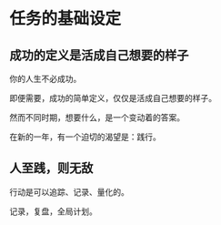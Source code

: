 # 任务的基础设定

## 成功的定义是活成自己想要的样子

你的人生不必成功。

即便需要，成功的简单定义，仅仅是活成自己想要的样子。

然而不同时期，想要什么，是一个变动着的答案。

在新的一年，有一个迫切的渴望是：践行。

## 人至践，则无敌

行动是可以追踪、记录、量化的。

记录，复盘，全局计划。


